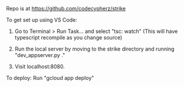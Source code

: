 Repo is at https://github.com/codecypherz/strike

To get set up using VS Code:

1. Go to Terminal > Run Task... and select "tsc: watch"
(This will have typescript recompile as you change source)

2. Run the local server by moving to the strike directory
and running "dev_appserver.py ."

3. Visit localhost:8080.


To deploy:
Run "gcloud app deploy"